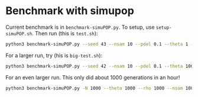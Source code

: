 # Benchmark with simupop

Current benchmark is in `benchmark-simuPOP.py`. To setup, use `setup-simuPOP.sh`. Then run (this is `test.sh`):

```sh
python3 benchmark-simuPOP.py --seed 43 --nsam 10 --pdel 0.1 --theta 1 --rho 1 -N 100 --csvfile out.csv
```

For a larger run, try (his is `big-test.sh`):

```sh
python3 benchmark-simuPOP.py --seed 42 --nsam 10 --pdel 0.1 --theta 100 --gc 100 --rho 100 -N 1000 --logfile tmp.log --csvfile out.csv
```

For an even larger run. This only did about 1000 generations in an hour!

```sh
python3 benchmark-simuPOP.py -N 1000 --theta 1000 --rho 1000 --nsam 1000 --pdel 0.01 --seed 42 -G 1000 --csvfile out.csv
```

